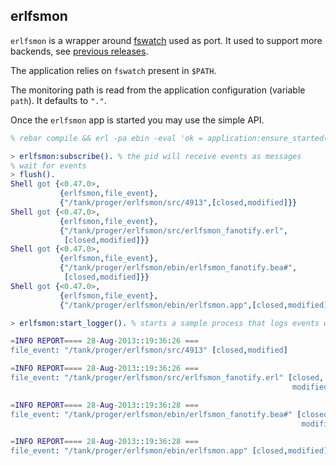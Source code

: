 ## erlfsmon

`erlfsmon` is a wrapper around [fswatch](https://github.com/emcrisostomo/fswatch) used as port. It used to support more backends, see [previous releases](https://github.com/proger/erlfsmon/releases).

The application relies on `fswatch` present in `$PATH`.

The monitoring path is read from the application configuration (variable `path`). It defaults to `"."`.

Once the `erlfsmon` app is started you may use the simple API.

```erlang
% rebar compile && erl -pa ebin -eval 'ok = application:ensure_started(erlfsmon, permanent).'

> erlfsmon:subscribe(). % the pid will receive events as messages
% wait for events
> flush(). 
Shell got {<0.47.0>,
           {erlfsmon,file_event},
           {"/tank/proger/erlfsmon/src/4913",[closed,modified]}}
Shell got {<0.47.0>,
           {erlfsmon,file_event},
           {"/tank/proger/erlfsmon/src/erlfsmon_fanotify.erl",
            [closed,modified]}}
Shell got {<0.47.0>,
           {erlfsmon,file_event},
           {"/tank/proger/erlfsmon/ebin/erlfsmon_fanotify.bea#",
            [closed,modified]}}
Shell got {<0.47.0>,
           {erlfsmon,file_event},
           {"/tank/proger/erlfsmon/ebin/erlfsmon.app",[closed,modified]}}

> erlfsmon:start_logger(). % starts a sample process that logs events with error_logger

=INFO REPORT==== 28-Aug-2013::19:36:26 ===
file_event: "/tank/proger/erlfsmon/src/4913" [closed,modified]

=INFO REPORT==== 28-Aug-2013::19:36:26 ===
file_event: "/tank/proger/erlfsmon/src/erlfsmon_fanotify.erl" [closed,
                                                               modified]

=INFO REPORT==== 28-Aug-2013::19:36:28 ===
file_event: "/tank/proger/erlfsmon/ebin/erlfsmon_fanotify.bea#" [closed,
                                                                 modified]

=INFO REPORT==== 28-Aug-2013::19:36:28 ===
file_event: "/tank/proger/erlfsmon/ebin/erlfsmon.app" [closed,modified]
```
